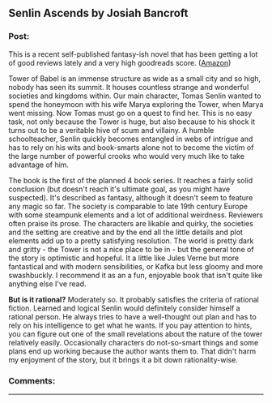 ## Senlin Ascends by Josiah Bancroft

### Post:

This is a recent self-published fantasy-ish novel that has been getting a lot of good reviews lately and a very high goodreads score. ([Amazon](https://www.amazon.com/Senlin-Ascends-Books-Babel-1/dp/1482590956))

Tower of Babel is an immense structure as wide as a small city and so high, nobody has seen its summit. It houses countless strange and wonderful societies and kingdoms within. Our main character, Tomas Senlin wanted to spend the honeymoon with his wife Marya exploring the Tower, when Marya went missing. Now Tomas must go on a quest to find her. This is no easy task, not only because the Tower is huge, but also because to his shock it turns out to be a veritable hive of scum and villainy. A humble schoolteacher, Senlin quickly becomes entangled in webs of intrigue and has to rely on his wits and book-smarts alone not to become the victim of the large number of powerful crooks who would very much like to take advantage of him.   

The book is the first of the planned 4 book series. It reaches a fairly solid conclusion (but doesn't reach it's ultimate goal, as you might have suspected). It's described as fantasy, although it doesn't seem to feature any magic so far. The society is comparable to late 19th century Europe with some steampunk elements and a lot of additional weirdness. Reviewers often praise its prose. The characters are likable and quirky, the societies and the setting are creative and by the end all the little details and plot elements add up to a pretty satisfying resolution. The world is pretty dark and gritty - the Tower is not a nice place to be in - but the general tone of the story is optimistic and hopeful. It a little like Jules Verne but more fantastical and with modern sensibilities, or Kafka but less gloomy and more swashbuckly. I recommend it as an a fun, enjoyable book that isn't quite like anything else I've read.

**But is it rational?** Moderately so. It probably satisfies the criteria of rational fiction. Learned and logical Senlin would definitely consider himself a rational person. He always tries to have a well-thought out plan and has to rely on his intelligence to get what he wants. If you pay attention to hints, you can figure out one of the small revelations about the nature of the tower relatively easily. Occasionally characters do not-so-smart things and some plans end up working because the author wants them to. That didn't harm my enjoyment of the story, but it brings it a bit down rationality-wise.

### Comments:

---

